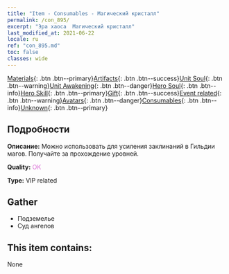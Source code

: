 ```yaml
---
title: "Item - Consumables - Магический кристалл"
permalink: /con_895/
excerpt: "Эра хаоса  Магический кристалл"
last_modified_at: 2021-06-22
locale: ru
ref: "con_895.md"
toc: false
classes: wide
---
```

 [Materials](/ItemsRU/){: .btn .btn--primary}[Artifacts](/ItemsRU/Artifacts/){: .btn .btn--success}[Unit Soul](/ItemsRU/UnitSoul/){: .btn .btn--warning}[Unit Awakening](/ItemsRU/UnitAwakening/){: .btn .btn--danger}[Hero Soul](/ItemsRU/HeroSoul/){: .btn .btn--info}[Hero Skill](/ItemsRU/HeroSkill/){: .btn .btn--primary}[Gift](/ItemsRU/Gift/){: .btn .btn--success}[Event related](/ItemsRU/Events/){: .btn .btn--warning}[Avatars](/ItemsRU/Avatars/){: .btn .btn--danger}[Consumables](/ItemsRU/Consumables/){: .btn .btn--info}[Unknown](/ItemsRU/Unknown/){: .btn .btn--primary}

## Подробности
 **Описание:** Можно использовать для усиления заклинаний в Гильдии магов. Получайте за прохождение уровней.

 **Quality:** <span style="color: #DA70D6">OK</span>

 **Type:** VIP related

## Gather

*    Подземелье 
*    Суд ангелов 

## This item contains:

  None

